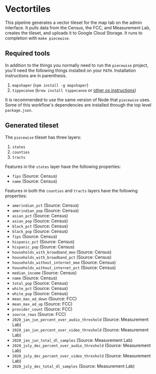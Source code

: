 # Vectortiles

This pipeline generates a vector tileset for the map tab on the admin interface. It pulls data from the Census, the FCC, and Measurement Lab, creates the tileset, and uploads it to Google Cloud Storage. It runs to completion with `make piecewise`.


## Required tools
In addition to the things you normally need to run the `piecewise` project, you'll need the following things installed on your `PATH`. Installation instructions are in parenthesis.

1. `mapshaper` (`npm install -g mapshaper`)
1. `tippecanoe` (`brew install tippecanoe` or [other os instructions](https://github.com/mapbox/tippecanoe#installation))

It is recommended to use the same version of Node that `piecewise` uses. Some of this workflow's dependencies are installed through the top level `package.json`.

## Generated tileset

The `piecewise` tileset has three layers:

1. `states`
1. `counties`
1. `tracts`

Features in the `states` layer have the following properties:

* `fips` (Source: Census)
* `name` (Source: Census)

Features in both the `counties` and `tracts` layers have the following properties:

* `amerindian_pct` (Source: Census)
* `amerindian_pop` (Source: Census)
* `asian_pct` (Source: Census)
* `asian_pop` (Source: Census)
* `black_pct` (Source: Census)
* `black_pop` (Source: Census)
* `fips` (Source: Census)
* `hispanic_pct` (Source: Census)
* `hispanic_pop` (Source: Census)
* `households_with_broadband_moe` (Source: Census)
* `households_with_broadband_pct` (Source: Census)
* `households_without_internet_moe` (Source: Census)
* `households_without_internet_pct` (Source: Census)
* `median_income` (Source: Census)
* `name` (Source: Census)
* `total_pop` (Source: Census)
* `white_pct` (Source: Census)
* `white_pop` (Source: Census)
* `mean_max_ad_down` (Source: FCC)
* `mean_max_ad_up` (Source: FCC)
* `provider_count` (Source: FCC)
* `source_rows` (Source: FCC)
* `2020_jan_jun_percent_over_audio_threshold` (Source: Measurement Lab)
* `2020_jan_jun_percent_over_video_threshold` (Source: Measurement Lab)
* `2020_jan_jun_total_dl_samples` (Source: Measurement Lab)
* `2020_july_dec_percent_over_audio_threshold` (Source: Measurement Lab)
* `2020_july_dec_percent_over_video_threshold` (Source: Measurement Lab)
* `2020_july_dec_total_dl_samples` (Source: Measurement Lab)